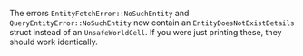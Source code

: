The errors `EntityFetchError::NoSuchEntity` and `QueryEntityError::NoSuchEntity` now contain an `EntityDoesNotExistDetails` struct instead of an `UnsafeWorldCell`. If you were just printing these, they should work identically.
